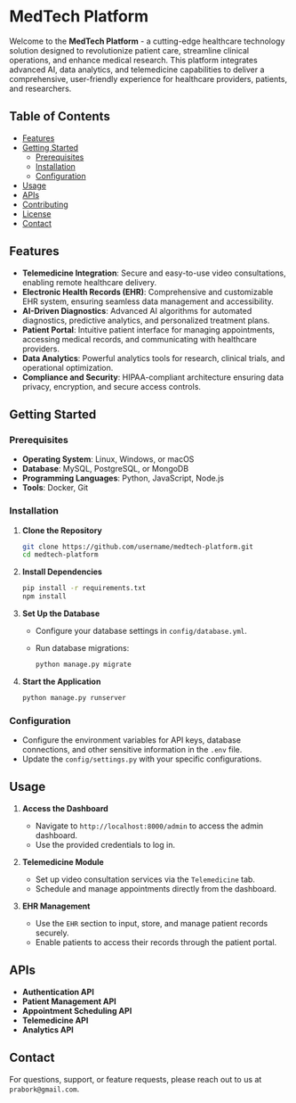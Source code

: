 # MedTech Platform

Welcome to the **MedTech Platform** - a cutting-edge healthcare technology solution designed to revolutionize patient care, streamline clinical operations, and enhance medical research. This platform integrates advanced AI, data analytics, and telemedicine capabilities to deliver a comprehensive, user-friendly experience for healthcare providers, patients, and researchers.

## Table of Contents

- [Features](#features)
- [Getting Started](#getting-started)
  - [Prerequisites](#prerequisites)
  - [Installation](#installation)
  - [Configuration](#configuration)
- [Usage](#usage)
- [APIs](#apis)
- [Contributing](#contributing)
- [License](#license)
- [Contact](#contact)

## Features

- **Telemedicine Integration**: Secure and easy-to-use video consultations, enabling remote healthcare delivery.
- **Electronic Health Records (EHR)**: Comprehensive and customizable EHR system, ensuring seamless data management and accessibility.
- **AI-Driven Diagnostics**: Advanced AI algorithms for automated diagnostics, predictive analytics, and personalized treatment plans.
- **Patient Portal**: Intuitive patient interface for managing appointments, accessing medical records, and communicating with healthcare providers.
- **Data Analytics**: Powerful analytics tools for research, clinical trials, and operational optimization.
- **Compliance and Security**: HIPAA-compliant architecture ensuring data privacy, encryption, and secure access controls.

## Getting Started

### Prerequisites

- **Operating System**: Linux, Windows, or macOS
- **Database**: MySQL, PostgreSQL, or MongoDB
- **Programming Languages**: Python, JavaScript, Node.js
- **Tools**: Docker, Git

### Installation

1. **Clone the Repository**

   ```bash
   git clone https://github.com/username/medtech-platform.git
   cd medtech-platform
   ```

2. **Install Dependencies**

   ```bash
   pip install -r requirements.txt
   npm install
   ```

3. **Set Up the Database**

   - Configure your database settings in `config/database.yml`.
   - Run database migrations:

     ```bash
     python manage.py migrate
     ```

4. **Start the Application**

   ```bash
   python manage.py runserver
   ```

### Configuration

- Configure the environment variables for API keys, database connections, and other sensitive information in the `.env` file.
- Update the `config/settings.py` with your specific configurations.

## Usage

1. **Access the Dashboard**

   - Navigate to `http://localhost:8000/admin` to access the admin dashboard.
   - Use the provided credentials to log in.

2. **Telemedicine Module**

   - Set up video consultation services via the `Telemedicine` tab.
   - Schedule and manage appointments directly from the dashboard.

3. **EHR Management**

   - Use the `EHR` section to input, store, and manage patient records securely.
   - Enable patients to access their records through the patient portal.

## APIs

- **Authentication API**
- **Patient Management API**
- **Appointment Scheduling API**
- **Telemedicine API**
- **Analytics API**

## Contact

For questions, support, or feature requests, please reach out to us at `prabork@gmail.com`.

